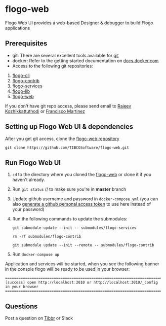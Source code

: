 # flogo-web

Flogo Web UI provides a web-based Designer & debugger to build Flogo applications 


## Prerequisites

- git: There are several excellent tools available for [git](https://git-scm.com/downloads)
- docker:  Refer to the getting started documentation on [docs.docker.com](https://docs.docker.com/)
- Access to the following git repositories:

1. [flogo-cli](https://github.com/TIBCOSoftware/flogo-cli.git)
2. [flogo-contrib](https://github.com/TIBCOSoftware/flogo-contrib.git)
3. [flogo-services](https://github.com/TIBCOSoftware/flogo-services.git)
4. [flogo-lib](https://github.com/TIBCOSoftware/flogo-lib.git)
5. [flogo-web](https://github.com/TIBCOSoftware/flogo-web.git)

If you don't have git repo access, please send email to [Rajeev Kozhikkattuthodi](mailto:rkozhikk@tibco.com?subject=Flogo%20Git%20Access) or [Francisco Martinez](mailto:fmartinez@tibco.com?subject=Flogo%20Git%20Access)

## Setting up Flogo Web UI & dependencies

After you get git access, clone the [flogo-web repository](https://github.com/TIBCOSoftware/flogo-web.git)

```
git clone https://github.com/TIBCOSoftware/flogo-web.git
```

## Run Flogo Web UI 

1. `cd` to the directory where you cloned the [flogo-web](https://github.com/TIBCOSoftware/flogo-web.git) or clone it if you haven't already.
1. Run `git status` // to make sure you're in **master** branch
1. Update github username and password in `docker-compose.yml` (you can also [generate a github personal access token](https://help.github.com/articles/creating-an-access-token-for-command-line-use/) to use here instead of your password)
1. Run the following commands to update the submodules:
   
   `git submodule update --init -- submodules/flogo-services`
   
   `rm -rf submodules/flogo-contrib`
   
   `git submodule update --init --remote -- submodules/flogo-contrib`
1. Run `docker-compose up`

Application and services will be started, when you see the following banner in the console flogo will be ready to be used in your browser:

```
=============================================================================================
[success] open http://localhost:3010 or http://localhost:3010/_config in your browser
=============================================================================================
```

## Questions 

Post a question on [Tibbr](https://tibco.tibbr.com/tibbr/#!/subjects/48414) or Slack

